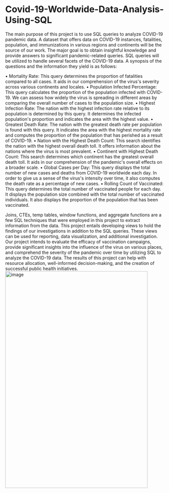 # Covid-19-Worldwide-Data-Analysis-Using-SQL




The main purpose of this project is to use SQL queries to analyze COVID-19 pandemic data. A dataset that offers data on COVID-19 instances, fatalities, population, and immunizations in various regions and continents will be the source of our work. The major goal is to obtain insightful knowledge and provide answers to significant pandemic-related queries.
SQL queries will be utilized to handle several facets of the COVID-19 data. A synopsis of the questions and the information they yield is as follows:

•	Mortality Rate: This query determines the proportion of fatalities compared to all cases. It aids in our comprehension of the virus's severity across various continents and locales. 
•	Population Infected Percentage: This query calculates the proportion of the population infected with COVID-19. We can assess how widely the virus is spreading in different areas by comparing the overall number of cases to the population size. 
•	Highest Infection Rate: The nation with the highest infection rate relative to its population is determined by this query. It determines the infected population's proportion and indicates the area with the highest value.
•	Greatest Death Rate: The nation with the greatest death rate per population is found with this query. It indicates the area with the highest mortality rate and computes the proportion of the population that has perished as a result of COVID-19. 
•	Nation with the Highest Death Count: This search identifies the nation with the highest overall death toll. It offers information about the nations where the virus is most prevalent. 
•	Continent with Highest Death Count: This search determines which continent has the greatest overall death toll. It aids in our comprehension of the pandemic's overall effects on a broader scale.
•	 Global Cases per Day: This query displays the total number of new cases and deaths from COVID-19 worldwide each day. In order to give us a sense of the virus's intensity over time, it also computes the death rate as a percentage of new cases.
•	Rolling Count of Vaccinated: This query determines the total number of vaccinated people for each day. It displays the population size combined with the total number of vaccinated individuals. It also displays the proportion of the population that has been vaccinated.

Joins, CTEs, temp tables, window functions, and aggregate functions are a few SQL techniques that were employed in this project to extract information from the data. This project entails developing views to hold the findings of our investigations in addition to the SQL queries. These views can be used for reporting, data visualization, and additional investigation. 
Our project intends to evaluate the efficacy of vaccination campaigns, provide significant insights into the influence of the virus on various places, and comprehend the severity of the pandemic over time by utilizing SQL to analyze the COVID-19 data. The results of this project can help with resource allocation, well-informed decision-making, and the creation of successful public health initiatives.
<img width="451" height="686" alt="image" src="https://github.com/user-attachments/assets/a4115cfa-d200-4283-bb3f-5a47c2e1b3d2" />
